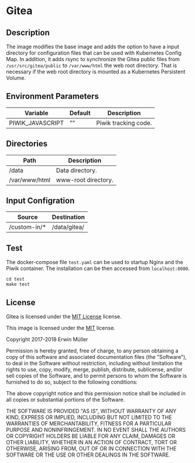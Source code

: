 # Gitea

## Description

The image modifies the base image and adds the option to have a input directory for configuration files that can be used with Kubernetes Config Map. In addition, it adds rsync to synchronize the Gitea public files from `/usr/src/gitea/public` to `/var/www/html` the web root directory. That is necessary if the web root directory is mounted as a Kubernetes Persistent Volume.

## Environment Parameters

| Variable | Default | Description |
| ------------- | ------------- | ----- |
| PIWIK_JAVASCRIPT  | "" | Piwik tracking code. |

## Directories

| Path | Description |
| ------------- | ----- |
| /data  | Data directory. |
| /var/www/html  | www-root directory. |

## Input Configration

| Source | Destination |
| ------------- | ------------- |
| /custom-in/* | /data/gitea/ |

## Test

The docker-compose file `test.yaml` can be used to startup Nginx and the Piwik container. The installation can be then accessed from `localhost:8080`.

```
cd test
make test
```

## License

Gitea is licensed under the [MIT License](https://github.com/go-gitea/gitea/blob/master/LICENSE) license.

This image is licensed under the [MIT](https://opensource.org/licenses/MIT) license.

Copyright 2017-2018 Erwin Müller

Permission is hereby granted, free of charge, to any person obtaining a copy of this software and associated documentation files (the "Software"), to deal in the Software without restriction, including without limitation the rights to use, copy, modify, merge, publish, distribute, sublicense, and/or sell copies of the Software, and to permit persons to whom the Software is furnished to do so, subject to the following conditions:

The above copyright notice and this permission notice shall be included in all copies or substantial portions of the Software.

THE SOFTWARE IS PROVIDED "AS IS", WITHOUT WARRANTY OF ANY KIND, EXPRESS OR IMPLIED, INCLUDING BUT NOT LIMITED TO THE WARRANTIES OF MERCHANTABILITY, FITNESS FOR A PARTICULAR PURPOSE AND NONINFRINGEMENT. IN NO EVENT SHALL THE AUTHORS OR COPYRIGHT HOLDERS BE LIABLE FOR ANY CLAIM, DAMAGES OR OTHER LIABILITY, WHETHER IN AN ACTION OF CONTRACT, TORT OR OTHERWISE, ARISING FROM, OUT OF OR IN CONNECTION WITH THE SOFTWARE OR THE USE OR OTHER DEALINGS IN THE SOFTWARE.
